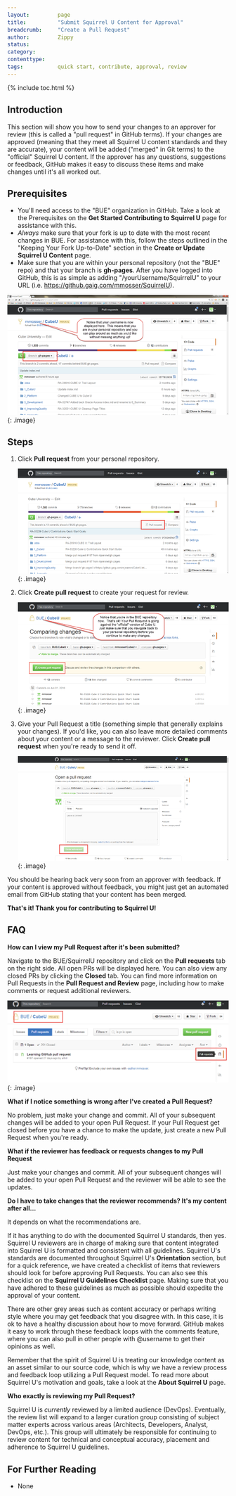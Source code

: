 ```yaml
---
layout:         page
title:          "Submit Squirrel U Content for Approval"
breadcrumb:     "Create a Pull Request"
author:         Zippy
status:
category:
contenttype:
tags:           quick start, contribute, approval, review
---
```


{% include toc.html %}

## Introduction

This section will show you how to send your changes to an approver for review (this is called a "pull request" in GitHub terms).
If your changes are approved (meaning that they meet all Squirrel U content standards and they are accurate), your content will be
added ("merged" in Git terms) to the "official" Squirrel U content.  If the approver has any questions, suggestions or feedback, GitHub
makes it easy to discuss these items and make changes until it's all worked out.

## Prerequisites

* You'll need access to the "BUE" organization in GitHub.  Take a look at the Prerequisites on the **Get Started Contributing to Squirrel U**
page for assistance with this.
* *Always* make sure that your fork is up to date with the most recent changes in BUE. For assistance with this, follow the steps
outlined in the "Keeping Your Fork Up-to-Date" section in the **Create or Update Squirrel U Content** page.
* Make sure that you are within your personal repository (not the "BUE" repo) and that your branch is **gh-pages**.  After
you have logged into GitHub, this is as simple as adding "/yourUsername/SquirrelU" to your URL (i.e. https://github.gaig.com/mmosser/SquirrelU).

![](../images/YourPersonalRepo.png){: .image}

## Steps

1. Click **Pull request** from your personal repository.

    ![](images/ClickPullRequest.png){: .image}

2. Click **Create pull request** to create your request for review.

    ![](images/CreatePullRequest.png){: .image}

3. Give your Pull Request a title (something simple that generally explains your changes).  If you'd like, you can also leave
more detailed comments about your content or a message to the reviewer.  Click **Create pull request** when you're ready to send
it off.

    ![](images/SubmitPullRequest.png){: .image}

You should be hearing back very soon from an approver with feedback. If your content is approved without feedback, you
might just get an automated email from GitHub stating that your content has been merged.

**That's it! Thank you for contributing to Squirrel U!**

## FAQ

**How can I view my Pull Request after it's been submitted?**

Navigate to the BUE/SquirrelU repository and click on the **Pull requests** tab on the right side. All open PRs will be displayed here.
You can also view any closed PRs by clicking the **Closed** tab.  You can find more information on Pull Requests in the **Pull Request and Review**
page, including how to make comments or request additional reviewers.

![](images/PullRequestTab.png){: .image}

**What if I notice something is wrong after I've created a Pull Request?**

No problem, just make your change and commit. All of your subsequent changes will be added to your open Pull Request. If your
Pull Request get closed before you have a chance to make the update, just create a new Pull Request when you're ready.

**What if the reviewer has feedback or requests changes to my Pull Request**

Just make your changes and commit. All of your subsequent changes will be added to your open Pull Request and the
reviewer will be able to see the updates.

**Do I have to take changes that the reviewer recommends? It's my content after all...**

It depends on what the recommendations are.

If it has anything to do with the documented Squirrel U standards, then yes.  Squirrel U
reviewers are in charge of making sure that content integrated into Squirrel U is formatted and consistent with all guidelines. Squirrel U's
standards are documented throughout Squirrel U's **Orientation** section, but for a quick reference, we have created a checklist of items that
reviewers should look for before approving Pull Requests. You can also see this checklist on the **Squirrel U Guidelines Checklist** page.
Making sure that you have adhered to these guidelines as much as possible should expedite the approval of your content.

There are other grey areas such as content accuracy or perhaps writing style where you may get feedback that you disagree with. In
this case, it is ok to have a healthy discussion about how to move forward. GitHub makes it easy to work through these feedback loops with
the comments feature, where you can also pull in other people with @username to get their opinions as well.

Remember that the spirit of Squirrel U is treating our knowledge content as an asset similar to our source code, which is why we have
a review process and feedback loop utilizing a Pull Request model. To read more about Squirrel U's motivation and goals,
take a look at the **About Squirrel U** page.

**Who exactly is reviewing my Pull Request?**

Squirrel U is *currently* reviewed by a limited audience (DevOps).  Eventually, the review list will expand to a larger curation group
consisting of subject matter experts across various areas (Architects, Developers, Analyst, DevOps, etc.).  This group will
ultimately be responsible for continuing to review content for technical and conceptual accuracy, placement and adherence to Squirrel U
guidelines.

## For Further Reading

* None